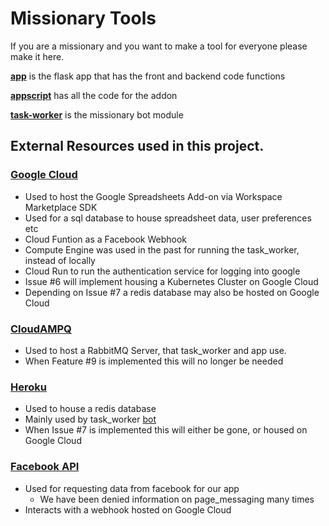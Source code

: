 # Missionary Tools

If you are a missionary and you want to make a tool for everyone please make it here.

[**app**](app/) is the flask app that has the front and backend code functions

[**appscript**](appscript/) has all the code for the addon

[**task-worker**](task-worker/) is the missionary bot module

## External Resources used in this project.

### [Google Cloud](https://cloud.google.com/gcp/)
- Used to host the Google Spreadsheets Add-on via Workspace Marketplace SDK
- Used for a sql database to house spreadsheet data, user preferences etc
- Cloud Funtion as a Facebook Webhook
- Compute Engine was used in the past for running the task_worker, instead of locally
- Cloud Run to run the authentication service for logging into google
- Issue #6 will implement housing a Kubernetes Cluster on Google Cloud
- Depending on Issue #7 a redis database may also be hosted on Google Cloud

### [CloudAMPQ](https://customer.cloudamqp.com/)
- Used to host a RabbitMQ Server, that task_worker and app use.
- When Feature #9 is implemented this will no longer be needed

### [Heroku](https://dashboard.heroku.com/apps)
- Used to house a redis database
- Mainly used by task_worker [bot](task_worker/missionary_bot/bot.py)
- When Issue #7 is implemented this will either be gone, or housed on Google Cloud

### [Facebook API](https://developers.facebook.com/apps/)
- Used for requesting data from facebook for our app
  - We have been denied information on page_messaging many times
- Interacts with a webhook hosted on Google Cloud
